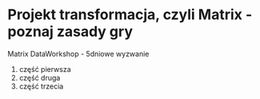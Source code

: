 # Projekt transformacja, czyli Matrix - poznaj zasady gry

Matrix DataWorkshop - 5dniowe wyzwanie
1) część pierwsza
2) część druga
3) część trzecia
